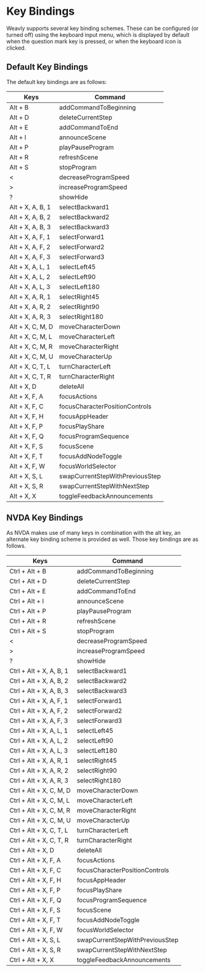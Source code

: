 # Key Bindings

Weavly supports several key binding schemes.  These can be configured (or turned
off) using the keyboard input menu, which is displayed by default when the
question mark key is pressed, or when the keyboard icon is clicked.

## Default Key Bindings

The default key bindings are as follows:

| Keys | Command |
| ---- | ------- |
| Alt + B | addCommandToBeginning |
| Alt + D | deleteCurrentStep |
| Alt + E | addCommandToEnd |
| Alt + I | announceScene |
| Alt + P | playPauseProgram |
| Alt + R | refreshScene |
| Alt + S | stopProgram |
| < | decreaseProgramSpeed |
| > | increaseProgramSpeed |
| ? | showHide |
| Alt + X, A, B, 1 | selectBackward1 |
| Alt + X, A, B, 2 | selectBackward2 |
| Alt + X, A, B, 3 | selectBackward3 |
| Alt + X, A, F, 1 | selectForward1 |
| Alt + X, A, F, 2 | selectForward2 |
| Alt + X, A, F, 3 | selectForward3 |
| Alt + X, A, L, 1 | selectLeft45 |
| Alt + X, A, L, 2 | selectLeft90 |
| Alt + X, A, L, 3 | selectLeft180 |
| Alt + X, A, R, 1 | selectRight45 |
| Alt + X, A, R, 2 | selectRight90 |
| Alt + X, A, R, 3 | selectRight180 |
| Alt + X, C, M, D | moveCharacterDown |
| Alt + X, C, M, L | moveCharacterLeft |
| Alt + X, C, M, R | moveCharacterRight |
| Alt + X, C, M, U | moveCharacterUp |
| Alt + X, C, T, L | turnCharacterLeft |
| Alt + X, C, T, R | turnCharacterRight |
| Alt + X, D | deleteAll |
| Alt + X, F, A | focusActions |
| Alt + X, F, C | focusCharacterPositionControls |
| Alt + X, F, H | focusAppHeader |
| Alt + X, F, P | focusPlayShare |
| Alt + X, F, Q | focusProgramSequence |
| Alt + X, F, S | focusScene |
| Alt + X, F, T | focusAddNodeToggle |
| Alt + X, F, W | focusWorldSelector |
| Alt + X, S, L | swapCurrentStepWithPreviousStep |
| Alt + X, S, R | swapCurrentStepWithNextStep |
| Alt + X, X | toggleFeedbackAnnouncements |



## NVDA Key Bindings

As NVDA makes use of many keys in combination with the alt key, an alternate
key binding scheme is provided as well.  Those key bindings are as follows.


| Keys | Command |
| ---- | ------- |
| Ctrl + Alt + B | addCommandToBeginning |
| Ctrl + Alt + D | deleteCurrentStep |
| Ctrl + Alt + E | addCommandToEnd |
| Ctrl + Alt + I | announceScene |
| Ctrl + Alt + P | playPauseProgram |
| Ctrl + Alt + R | refreshScene |
| Ctrl + Alt + S | stopProgram |
| < | decreaseProgramSpeed |
| > | increaseProgramSpeed |
| ? | showHide |
| Ctrl + Alt + X, A, B, 1 | selectBackward1 |
| Ctrl + Alt + X, A, B, 2 | selectBackward2 |
| Ctrl + Alt + X, A, B, 3 | selectBackward3 |
| Ctrl + Alt + X, A, F, 1 | selectForward1 |
| Ctrl + Alt + X, A, F, 2 | selectForward2 |
| Ctrl + Alt + X, A, F, 3 | selectForward3 |
| Ctrl + Alt + X, A, L, 1 | selectLeft45 |
| Ctrl + Alt + X, A, L, 2 | selectLeft90 |
| Ctrl + Alt + X, A, L, 3 | selectLeft180 |
| Ctrl + Alt + X, A, R, 1 | selectRight45 |
| Ctrl + Alt + X, A, R, 2 | selectRight90 |
| Ctrl + Alt + X, A, R, 3 | selectRight180 |
| Ctrl + Alt + X, C, M, D | moveCharacterDown |
| Ctrl + Alt + X, C, M, L | moveCharacterLeft |
| Ctrl + Alt + X, C, M, R | moveCharacterRight |
| Ctrl + Alt + X, C, M, U | moveCharacterUp |
| Ctrl + Alt + X, C, T, L | turnCharacterLeft |
| Ctrl + Alt + X, C, T, R | turnCharacterRight |
| Ctrl + Alt + X, D | deleteAll |
| Ctrl + Alt + X, F, A | focusActions |
| Ctrl + Alt + X, F, C | focusCharacterPositionControls |
| Ctrl + Alt + X, F, H | focusAppHeader |
| Ctrl + Alt + X, F, P | focusPlayShare |
| Ctrl + Alt + X, F, Q | focusProgramSequence |
| Ctrl + Alt + X, F, S | focusScene |
| Ctrl + Alt + X, F, T | focusAddNodeToggle |
| Ctrl + Alt + X, F, W | focusWorldSelector |
| Ctrl + Alt + X, S, L | swapCurrentStepWithPreviousStep |
| Ctrl + Alt + X, S, R | swapCurrentStepWithNextStep |
| Ctrl + Alt + X, X | toggleFeedbackAnnouncements |
